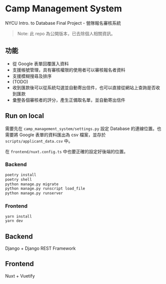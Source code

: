 # Camp Management System

NYCU Intro. to Database Final Project - 營隊報名審核系統

> Note: 此 repo 為公開版本，已去除個人相關資訊。

## 功能
- 從 Google 表單回覆匯入資料
- 支援帳號管理，具有審核權限的使用者可以審核報名者資料
- 支援模糊搜尋及排序
- (TODO)
- 收到匯款後可以從系統勾選並自動寄出信件，也可以直接從網站上查詢是否收到匯款
- 彙整各個審核者的評分，產生正備取名單，並自動寄出信件

## Run on local

需要先在 `camp_management_system/settings.py` 設定 Database 的連線位置。也需要將 Google 表單的資料匯出為 csv 檔案，並存於 `scripts/applicant_data.csv` 中。

在 `frontend/nuxt.config.ts` 中也要正確的設定好後端的位置。

### Backend
```bash
poetry install
poetry shell
python manage.py migrate
python manage.py runscript load_file
python manage.py runserver
```

### Frontend
```bash
yarn install
yarn dev
```

## Backend
Django + Django REST Framework

## Frontend

Nuxt + Vuetify
